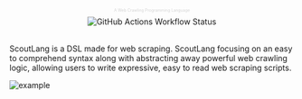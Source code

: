 <div align="center">
<p style="font-size:0.5em;color:#d4d4d4">A Web Crawling Programming Language</p>
<img alt="GitHub Actions Workflow Status" src="https://img.shields.io/github/actions/workflow/status/maxmindlin/scout-lang/ci.yml?style=for-the-badge&label=CI">
</div>
<br>

ScoutLang is a DSL made for web scraping. ScoutLang focusing on an easy to comprehend syntax along with abstracting away powerful web crawling logic, allowing users to write expressive, easy to read web scraping scripts.

![example](./assets/scout.gif)

